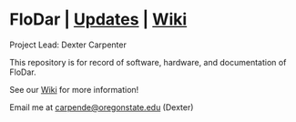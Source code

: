# FloDar | [Updates](https://github.com/OPEnSLab-OSU/OPEnS-Lab-Home/wiki/FloDar-updates) | [Wiki](https://github.com/OPEnSLab-OSU/OPEnS-Lab-Home/wiki/FloDar)

Project Lead: Dexter Carpenter

This repository is for record of software, hardware, and documentation of FloDar.

See our [Wiki](https://github.com/OPEnSLab-OSU/OPEnS-Lab-Home/wiki/FloDar) for more information!

Email me at carpende@oregonstate.edu (Dexter)
